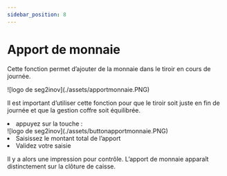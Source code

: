 ```yaml
---
sidebar_position: 8
---
```


# Apport de monnaie

Cette fonction permet d’ajouter de la monnaie dans le tiroir en cours de journée.

<div className="contenaireImg">
    ![logo de seg2inov](./assets/apportmonnaie.PNG)
</div>

Il est important d’utiliser cette fonction pour que le tiroir soit juste en fin de journée et que la gestion coffre soit équilibrée.
<li> appuyez sur la touche : </li>

<div className="contenaireImg">
    ![logo de seg2inov](./assets/buttonapportmonnaie.PNG)
</div>

<li>Saisissez le montant total de l’apport </li>
<li> Validez votre saisie </li>

Il y a alors une impression pour contrôle. L’apport de monnaie apparaît distinctement sur la clôture de caisse.